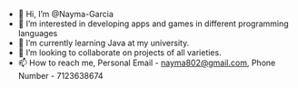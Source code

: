 - 👋 Hi, I’m @Nayma-Garcia
- 👀 I’m interested in developing apps and games in different programming languages
- 🌱 I’m currently learning Java at my university.
- 💞️ I’m looking to collaborate on projects of all varieties.
- 📫 How to reach me, Personal Email - nayma802@gmail.com, Phone Number - 7123638674

<!---
Nayma-Garcia/Nayma-Garcia is a ✨ special ✨ repository because its `README.md` (this file) appears on your GitHub profile.
You can click the Preview link to take a look at your changes.
--->
